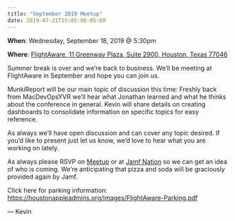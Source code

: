 ```yaml
---
title: "September 2019 Meetup"
date: 2019-07-21T15:05:00-05:00
---
```

**When**: Wednesday, September 18, 2019 @ 5:30pm

**Where**: [FlightAware, 11 Greenway Plaza, Suite 2900, Houston, Texas 77046](https://goo.gl/maps/XQ3wqBddPUP2)

Summer break is over and we’re back to business. We’ll be meeting at FlightAware in September and hope you can join us.

MunkiReport will be our main topic of discussion this time: Freshly back from MacDevOpsYVR we’ll hear what Jonathan learned and what he thinks about the conference in general. Kevin will share details on creating dashboards to consolidate information on specific topics for easy reference.

As always we’ll have open discussion and can cover any topic desired. If you’d like to present just let us know, we’d love to hear what you are working on lately.

As always please RSVP on [Meetup](https://www.meetup.com/Houston-Apple-Admins/events/263370191/) or at [Jamf Nation](https://www.jamf.com/jamf-nation/events/user-groups/295/houston-apple-admins-september-2019-meetup) so we can get an idea of who is coming. We’re anticipating that pizza and soda will be graciously provided again by Jamf.

Click here for parking information: https://houstonappleadmins.org/images/FlightAware-Parking.pdf

— Kevin
